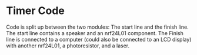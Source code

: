 # Timer Code
 
Code is split up between the two modules: The start line and the finish line. The start line contains a speaker and an nrf24L01 component. The Finish line is connected to a computer (could also be connected to an LCD display) with another nrf24L01, a photoresistor, and a laser. 
